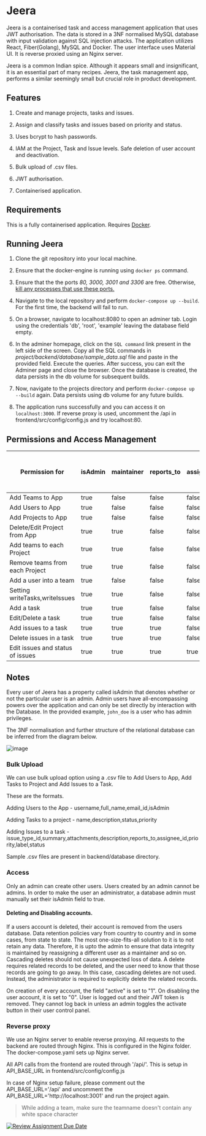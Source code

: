 # Jeera

Jeera is a containerised task and access management application that uses JWT authorisation. The data is stored in a 3NF normalised MySQL database with input validation against SQL injection attacks. The application utilizes React, Fiber(Golang), MySQL and Docker. The user interface uses Material UI. It is reverse proxied using an Nginx server. 

Jeera is a common Indian spice. Although it appears small and insignificant, it is an essential part of many recipes. Jeera, the task management app, performs a similar seemingly small but crucial role in product development.

## Features

1. Create and manage projects, tasks and issues. 

2. Assign and classify tasks and issues based on priority and status.

3. Uses bcrypt to hash passwords. 

4. IAM at the Project, Task and Issue levels. Safe deletion of user account and deactivation.

5. Bulk upload of .csv files.

6. JWT authorisation. 

7. Containerised application.

## Requirements

This is a fully containerised application. Requires [Docker](https://docs.docker.com/get-docker/).

## Running Jeera

1. Clone the git repository into your local machine.

2. Ensure that the docker-engine is running using `docker ps` command.

3. Ensure that the the ports *80, 3000, 3001 and 3306* are free. Otherwise, [kill any processes that use these ports.](https://linuxhint.com/kill-process-currently-using-port-localhost-windows/) 

4. Navigate to the local repository and perform `docker-compose up --build`. For the first time, the backend will fail to run. 

5. On a browser, navigate to localhost:8080 to open an adminer tab. Login using the credentials 'db', 'root', 'example' leaving the database field empty. 

6. In the adminer homepage, click on the `SQL command` link present in the left side of the screen. Copy all the SQL commands in *project/backend/database/sample_data.sql* file and paste in the provided field. Execute the queries. After success, you can exit the Adminer page and close the browser. Once the database is created, the data persists in the db volume for subsequent builds.

7. Now, navigate to the projects directory and perform `docker-compose up --build` again. Data persists using db volume for any future builds.

8. The application runs successfully and you can access it on `localhost:3000`. If reverse proxy is used, uncomment the /api in frontend/src/config/config.js and try localhost:80. 

## Permissions and Access Management

| Permission for                   | isAdmin | maintainer | reports_to | assignee | user belonging to team with writeTasks | user belonging to team with writeIssues |
|----------------------------------|---------|------------|------------|----------|----------------------------------------|-----------------------------------------|
| Add Teams to App                 | true    | false      | false      | false    | false                                  | false                                   |
| Add Users to App                 | true    | false      | false      | false    | false                                  | false                                   |
| Add Projects to App              | true    | false      | false      | false    | false                                  | false                                   |
| Delete/Edit Project from App     | true    | true       | false      | false    | false                                  | false                                   |
| Add teams to each Project        | true    | true       | false      | false    | false                                  | false                                   |
| Remove teams from each Project   | true    | true       | false      | false    | false                                  | false                                   |
| Add a user into a team           | true    | false      | false      | false    | false                                  | false                                   |
| Setting writeTasks,writeIssues   | true    | true       | false      | false    | false                                  | false                                   |
| Add a task                       | true    | true       | false      | false    | true                                   | false                                   |
| Edit/Delete a task               | true    | true       | false      | false    | true                                   | false                                   |
| Add issues to a task             | true    | true       | true       | false    | true                                   | true                                    |
| Delete issues in a task          | true    | true       | true       | false    | true                                   | true                                    |
| Edit issues and status of issues | true    | true       | true       | true     | true                                   | true                                    |
## Notes

Every user of Jeera has a property called isAdmin that denotes whether or not the particular user is an admin. Admin users have all-encompassing powers over the application and can only be set directly by interaction with the Database. In the provided example, `john_doe` is a user who has admin privileges.

The 3NF normalisation and further structure of the relational database can be inferred from the diagram below. 

![image](https://github.com/BalkanID-University/ssn-chennai-2023-fte-hiring-arjunmukeshh/assets/60224351/97d0d780-3531-47ce-bb41-1edfbd881fbe)


### Bulk Upload

We can use bulk upload option using a .csv file to Add Users to App, Add Tasks to Project and Add Issues to a Task.

These are the formats.

Adding Users to the App -
username,full_name,email_id,isAdmin

Adding Tasks to a project - 
name,description,status,priority

Adding Issues to a task - 
issue_type_id,summary,attachments,description,reports_to,assignee_id,priority,label,status

Sample .csv files are present in backend/database directory.

### Access

Only an admin can create other users. Users created by an admin cannot be admins. In order to make the user an administrator, a database admin must manually set their isAdmin field to true.

#### Deleting and Disabling accounts.

If a users account is deleted, their account is removed from the users database. Data retention policies vary from country to country and in some cases, from state to state. The most one-size-fits-all solution to it is to not retain any data. Therefore, it is upto the admin to ensure that data integrity is maintained by reassigning a different user as a maintainer and so on. Cascading deletes should not cause unexpected loss of data. A delete requires related records to be deleted, and the user need to know that those records are going to go away. In this case, cascading deletes are not used. Instead, the administrator is required to explicitly delete the related records.

On creation of every account, the field "active" is set to "1". On disabling the user account, it is set to "0". User is logged out and their JWT token is removed. They cannot log back in unless an admin toggles the activate button in their user control panel.

### Reverse proxy

We use an Nginx server to enable reverse proxying. All requests to the backend are routed through Nginx. This is configured in the Nginx folder. The docker-compose.yaml sets up Nginx server. 

All API calls from the frontend are routed through '/api/'. This is setup in API_BASE_URL in frontend/src/config/config.js

In case of Nginx setup failure, please comment out the API_BASE_URL='/api' and uncomment the API_BASE_URL='http://localhost:3001' and run the project again. 

> While adding a team, make sure the teamname doesn't contain any white space character

[![Review Assignment Due Date](https://classroom.github.com/assets/deadline-readme-button-24ddc0f5d75046c5622901739e7c5dd533143b0c8e959d652212380cedb1ea36.svg)](https://classroom.github.com/a/M4NvrXuV)
